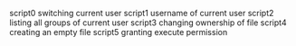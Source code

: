 script0 switching current user
script1 username of current user
script2 listing all groups of current user
script3 changing ownership of file
script4 creating an empty file
script5 granting execute permission

